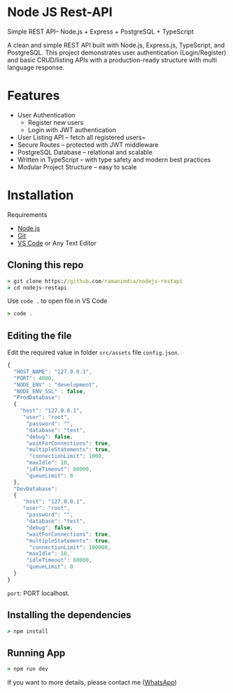 # **Node JS Rest-API**

Simple REST API– Node.js + Express + PostgreSQL + TypeScript

A clean and simple REST API built with Node.js, Express.js, TypeScript, and PostgreSQL.
This project demonstrates user authentication (Login/Register) and basic CRUD/listing APIs with a production-ready structure with multi language response.

# Features
* User Authentication
   * Register new users
   * Login with JWT authentication
*  User Listing API – fetch all registered users=
*  Secure Routes – protected with JWT middleware
*  PostgreSQL Database – relational and scalable
* Written in TypeScript – with type safety and modern best practices
*  Modular Project Structure – easy to scale

# Installation

Requirements
* [Node.js](https://nodejs.org/en/)
* [Git](https://git-scm.com/downloads)
* [VS Code](https://code.visualstudio.com/download) or Any Text Editor

## Cloning this repo
```cmd
> git clone https://github.com/ramanindia/nodejs-restapi
> cd nodejs-restapi
```
Use `code .` to open file in VS Code
```cmd
> code .
```

## Editing the file
Edit the required value in folder `src/assets` file `config.json`.

```js
{ 
  "HOST_NAME": "127.0.0.1",  
  "PORT": 4000,
  "NODE_ENV" : "development",
  "NODE_ENV_SSL" : false,
  "ProdDatabase": 
  {
    "host": "127.0.0.1",
     "user": "root",
      "password": "",
      "database": "test",
      "debug": false,
      "waitForConnections": true,
      "multipleStatements": true,
       "connectionLimit": 1000,
      "maxIdle": 10, 
      "idleTimeout": 60000, 
      "queueLimit": 0
  },
  "DevDatabase": 
  {
     "host": "127.0.0.1",
     "user": "root",
      "password": "",
      "database": "test",
      "debug": false,
      "waitForConnections": true,
      "multipleStatements": true,
       "connectionLimit": 100000,
      "maxIdle": 10, 
      "idleTimeout": 60000, 
      "queueLimit": 0
  }
}
```

`port`: PORT localhost.


## Installing the dependencies
```cmd
> npm install
```
## Running App
```cmd
> npm run dev
```

If you want to more details, please contact me ([WhatsApp](https://api.whatsapp.com/send/?phone=9950697373&text&app_absent=0))
